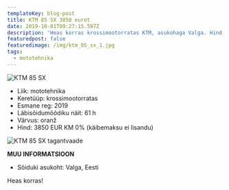 ```yaml
---
templateKey: blog-post
title: KTM 85 SX 3850 eurot
date: 2019-10-01T09:27:15.597Z
description: 'Heas korras krossimootorratas KTM, asukohaga Valga. Hind 3850 eurot.'
featuredpost: false
featuredimage: /img/ktm_85_sx_1.jpg
tags:
  - mototehnika
---
```

![KTM 85 SX](/img/ktm_85_sx_1.jpg "KTM 85 SX")

* Liik:	mototehnika
* Keretüüp:	krossimootorratas
* Esmane reg:	2019
* Läbisõidumõõdiku näit:	61 h
* Värvus:	oranž 	
* Hind:	3850 EUR KM 0% (käibemaksu ei lisandu)

![KTM 85 SX tagantvaade](/img/ktm_85_sx_2.jpg "KTM 85 SX tagantvaade")

**MUU INFORMATSIOON**

* Sõiduki asukoht: Valga, Eesti

Heas korras!
